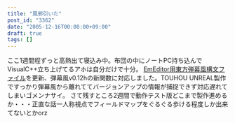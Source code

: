 ```yaml
---
title: "風邪引いた"
post_id: "3362"
date: "2005-12-16T00:00:00+09:00"
draft: true
tags: []
---
```



ここ1週間程ずっと高熱出て寝込み中。布団の中にノートPC持ち込んでVisualC++立ち上げてるアホは自分だけで十分。 [EmEditor用東方弾幕風構文ファイル](https://danmaq.com/emeditor-danmakufu)を更新、弾幕風v0.12hの新関数に対応しました。TOUHOU UNREAL製作ですっかり弾幕風から離れててバージョンアップの情報が捕捉できず対応遅れてしまいゴメンナサイ。 さて残すところ2週間で動作テスト版どこまで製作進めるか・・・正直な話一人称視点でフィールドマップをぐるぐる歩ける程度しか出来てないとかorz
